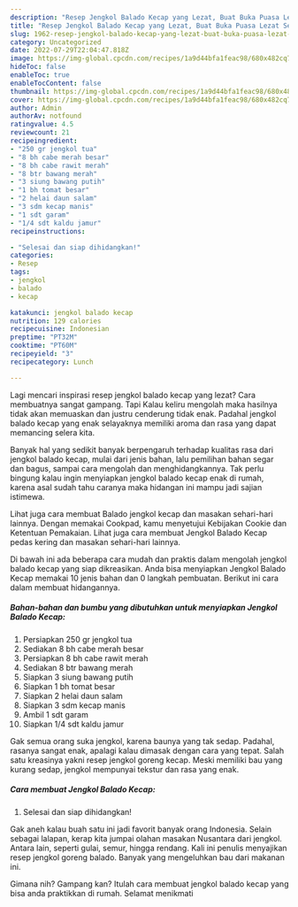 ```yaml
---
description: "Resep Jengkol Balado Kecap yang Lezat, Buat Buka Puasa Lezat Sekali"
title: "Resep Jengkol Balado Kecap yang Lezat, Buat Buka Puasa Lezat Sekali"
slug: 1962-resep-jengkol-balado-kecap-yang-lezat-buat-buka-puasa-lezat-sekali
category: Uncategorized
date: 2022-07-29T22:04:47.818Z
image: https://img-global.cpcdn.com/recipes/1a9d44bfa1feac98/680x482cq70/jengkol-balado-kecap-foto-resep-utama.jpg
hideToc: false
enableToc: true
enableTocContent: false
thumbnail: https://img-global.cpcdn.com/recipes/1a9d44bfa1feac98/680x482cq70/jengkol-balado-kecap-foto-resep-utama.jpg
cover: https://img-global.cpcdn.com/recipes/1a9d44bfa1feac98/680x482cq70/jengkol-balado-kecap-foto-resep-utama.jpg
author: Admin
authorAv: notfound
ratingvalue: 4.5
reviewcount: 21
recipeingredient:
- "250 gr jengkol tua"
- "8 bh cabe merah besar"
- "8 bh cabe rawit merah"
- "8 btr bawang merah"
- "3 siung bawang putih"
- "1 bh tomat besar"
- "2 helai daun salam"
- "3 sdm kecap manis"
- "1 sdt garam"
- "1/4 sdt kaldu jamur"
recipeinstructions:

- "Selesai dan siap dihidangkan!"
categories:
- Resep
tags:
- jengkol
- balado
- kecap

katakunci: jengkol balado kecap 
nutrition: 129 calories
recipecuisine: Indonesian
preptime: "PT32M"
cooktime: "PT60M"
recipeyield: "3"
recipecategory: Lunch

---
```



Lagi mencari inspirasi resep jengkol balado kecap yang lezat? Cara membuatnya sangat gampang. Tapi Kalau keliru mengolah maka hasilnya tidak akan memuaskan dan justru cenderung tidak enak. Padahal jengkol balado kecap yang enak selayaknya memiliki aroma dan rasa yang dapat memancing selera kita.


Banyak hal yang sedikit banyak berpengaruh terhadap kualitas rasa dari jengkol balado kecap, mulai dari jenis bahan, lalu pemilihan bahan segar dan bagus, sampai cara mengolah dan menghidangkannya. Tak perlu bingung kalau ingin menyiapkan jengkol balado kecap enak di rumah, karena asal sudah tahu caranya maka hidangan ini mampu jadi sajian istimewa.

Lihat juga cara membuat Balado jengkol kecap dan masakan sehari-hari lainnya. Dengan memakai Cookpad, kamu menyetujui Kebijakan Cookie dan Ketentuan Pemakaian. Lihat juga cara membuat Jengkol Balado Kecap pedas kering dan masakan sehari-hari lainnya.


Di bawah ini ada beberapa cara mudah dan praktis dalam mengolah jengkol balado kecap yang siap dikreasikan. Anda bisa menyiapkan Jengkol Balado Kecap memakai 10 jenis bahan dan 0 langkah pembuatan. Berikut ini cara dalam membuat hidangannya.

<!--inarticleads1-->

##### Bahan-bahan dan bumbu yang dibutuhkan untuk menyiapkan Jengkol Balado Kecap:

1. Persiapkan 250 gr jengkol tua
1. Sediakan 8 bh cabe merah besar
1. Persiapkan 8 bh cabe rawit merah
1. Sediakan 8 btr bawang merah
1. Siapkan 3 siung bawang putih
1. Siapkan 1 bh tomat besar
1. Siapkan 2 helai daun salam
1. Siapkan 3 sdm kecap manis
1. Ambil 1 sdt garam
1. Siapkan 1/4 sdt kaldu jamur


Gak semua orang suka jengkol, karena baunya yang tak sedap. Padahal, rasanya sangat enak, apalagi kalau dimasak dengan cara yang tepat. Salah satu kreasinya yakni resep jengkol goreng kecap. Meski memiliki bau yang kurang sedap, jengkol mempunyai tekstur dan rasa yang enak. 

<!--inarticleads2-->

##### Cara membuat Jengkol Balado Kecap:


1. Selesai dan siap dihidangkan!

Gak aneh kalau buah satu ini jadi favorit banyak orang Indonesia. Selain sebagai lalapan, kerap kita jumpai olahan masakan Nusantara dari jengkol. Antara lain, seperti gulai, semur, hingga rendang. Kali ini penulis menyajikan resep jengkol goreng balado. Banyak yang mengeluhkan bau dari makanan ini. 

Gimana nih? Gampang kan? Itulah cara membuat jengkol balado kecap yang bisa anda praktikkan di rumah. Selamat menikmati
